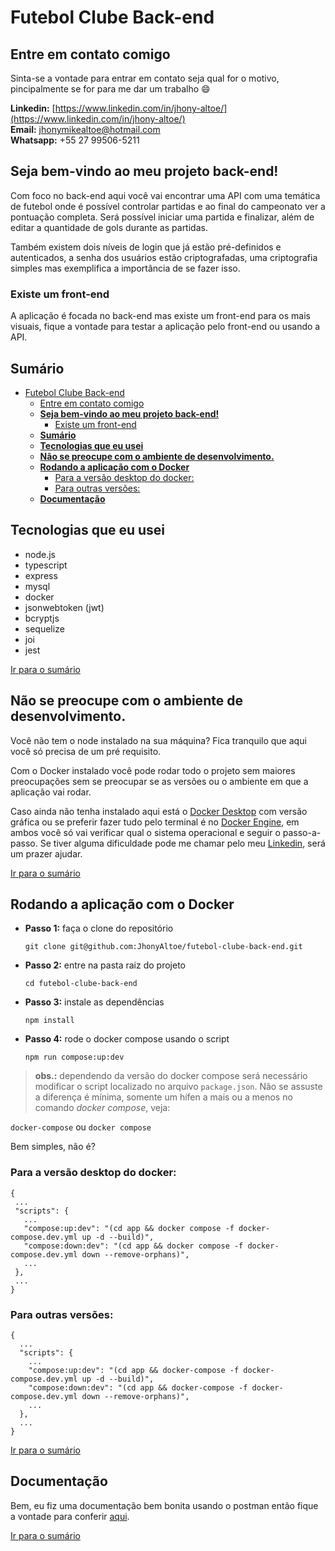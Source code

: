 # Futebol Clube Back-end

## Entre em contato comigo

Sinta-se a vontade para entrar em contato seja qual for o motivo, pincipalmente se for para me dar um trabalho :smile:

**Linkedin:** [https://www.linkedin.com/in/jhony-altoe/](https://www.linkedin.com/in/jhony-altoe/)<br />
**Email:** jhonymikealtoe@hotmail.com<br />
**Whatsapp:** +55 27 99506-5211

## **Seja bem-vindo ao meu projeto back-end!**

Com foco no back-end aqui você vai encontrar uma API com uma temática de futebol onde é possível controlar partidas e ao final do campeonato ver a pontuação completa. Será possível iniciar uma partida e finalizar, além de editar a quantidade de gols durante as partidas.

Também existem dois níveis de login que já estão pré-definidos e autenticados, a senha dos usuários estão criptografadas, uma criptografia simples mas exemplifica a importância de se fazer isso.

### Existe um front-end

A aplicação é focada no back-end mas existe um front-end para os mais visuais, fique a vontade para testar a aplicação pelo front-end ou usando a API.

## **Sumário**
- [Futebol Clube Back-end](#futebol-clube-back-end)
  - [Entre em contato comigo](#entre-em-contato-comigo)
  - [**Seja bem-vindo ao meu projeto back-end!**](#seja-bem-vindo-ao-meu-projeto-back-end)
    - [Existe um front-end](#existe-um-front-end)
  - [**Sumário**](#sumário)
  - [**Tecnologias que eu usei**](#tecnologias-que-eu-usei)
  - [**Não se preocupe com o ambiente de desenvolvimento.**](#não-se-preocupe-com-o-ambiente-de-desenvolvimento)
  - [**Rodando a aplicação com o Docker**](#rodando-a-aplicação-com-o-docker)
    - [Para a versão desktop do docker:](#para-a-versão-desktop-do-docker)
    - [Para outras versões:](#para-outras-versões)
  - [**Documentação**](#documentação)

## **Tecnologias que eu usei**
- node.js
- typescript
- express
- mysql
- docker
- jsonwebtoken (jwt)
- bcryptjs
- sequelize
- joi
- jest

[Ir para o sumário](#sumário)

## **Não se preocupe com o ambiente de desenvolvimento.**

Você não tem o node instalado na sua máquina? Fica tranquilo que aqui você só precisa de um pré requisito.

Com o Docker instalado você pode rodar todo o projeto sem maiores preocupações sem se preocupar se as versões ou o ambiente em que a aplicação vai rodar.

Caso ainda não tenha instalado aqui está o [Docker Desktop](https://docs.docker.com/desktop/) com versão gráfica ou se preferir fazer tudo pelo terminal é no [Docker Engine](https://docs.docker.com/engine/), em ambos você só vai verificar qual o sistema operacional e seguir o passo-a-passo. Se tiver alguma dificuldade pode me chamar pelo meu [Linkedin](https://www.linkedin.com/in/jhony-altoe/), será um prazer ajudar.

[Ir para o sumário](#sumário)

## **Rodando a aplicação com o Docker**

- **Passo 1:** faça o clone do repositório

  `git clone git@github.com:JhonyAltoe/futebol-clube-back-end.git`

- **Passo 2:** entre na pasta raiz do projeto

  `cd futebol-clube-back-end`
  
- **Passo 3:** instale as dependências
 
  `npm install`
 
- **Passo 4:** rode o docker compose usando o script

  `npm run compose:up:dev`

> **obs.:** dependendo da versão do docker compose será necessário modificar o script localizado no arquivo `package.json`. Não se assuste a diferença é mínima, somente um hífen a mais ou a menos no comando *docker compose*, veja:

`docker-compose` ou `docker compose`

Bem simples, não é?
  
### Para a versão desktop do docker:
  
 ```  
{ 
  ...
  "scripts": {
    ...
    "compose:up:dev": "(cd app && docker compose -f docker-compose.dev.yml up -d --build)",
    "compose:down:dev": "(cd app && docker compose -f docker-compose.dev.yml down --remove-orphans)",
    ...
  },
  ...
}
 ```
 
### Para outras versões:
  
```  
{ 
  ...
  "scripts": {
    ...
    "compose:up:dev": "(cd app && docker-compose -f docker-compose.dev.yml up -d --build)",
    "compose:down:dev": "(cd app && docker-compose -f docker-compose.dev.yml down --remove-orphans)",
    ...
  },
  ...
}
 ```

[Ir para o sumário](#sumário)

## **Documentação**

Bem, eu fiz uma documentação bem bonita usando o postman então fique a vontade para conferir [aqui](https://documenter.getpostman.com/view/23798069/2s93m61MYC#a4036827-6cd1-4623-a479-619da4e5b722).

[Ir para o sumário](#sumário)